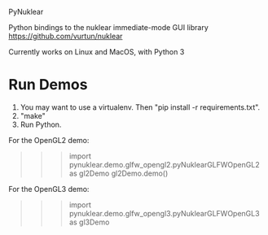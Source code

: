 PyNuklear

Python bindings to the nuklear immediate-mode GUI library
https://github.com/vurtun/nuklear

Currently works on Linux and MacOS, with Python 3


Run Demos
=========

1. You may want to use a virtualenv.  Then "pip install -r requirements.txt".
2. "make"
3. Run Python.

For the OpenGL2 demo:

>>> import pynuklear.demo.glfw_opengl2.pyNuklearGLFWOpenGL2 as gl2Demo
>>> gl2Demo.demo()

For the OpenGL3 demo:

>>> import pynuklear.demo.glfw_opengl3.pyNuklearGLFWOpenGL3 as gl3Demo
